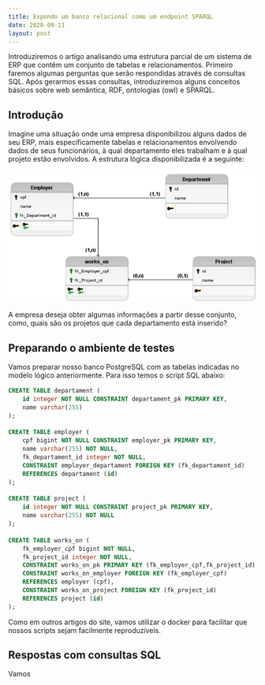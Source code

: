 ```yaml
---
title: Expondo um banco relacional como um endpoint SPARQL
date: 2020-09-11
layout: post
---
```


Introduziremos o artigo analisando uma estrutura parcial de um sistema de ERP que contêm um conjunto de tabelas e relacionamentos. Primeiro faremos algumas perguntas que serão respondidas através de consultas SQL. Após gerarmos essas consultas, introduziremos alguns conceitos básicos sobre web semântica, RDF, ontologias (owl) e SPARQL.

## Introdução

Imagine uma situação onde uma empresa disponibilizou alguns dados de seu ERP, mais especificamente tabelas e relacionamentos envolvendo dados de seus funcionários, à qual departamento eles trabalham e à qual projeto estão envolvidos. A estrutura lógica disponibilizada é a seguinte:

![Modelo lógico parcial de um ERP](/images/expondo-um-banco-relacional-como-endpoint-sparql/logico.png)

A empresa deseja obter algumas informações a partir desse conjunto, como, quais são os projetos que cada departamento está inserido?

## Preparando o ambiente de testes

Vamos preparar nosso banco PostgreSQL com as tabelas indicadas no modelo lógico anteriormente. Para isso temos o script SQL abaixo:

```sql
CREATE TABLE departament (
    id integer NOT NULL CONSTRAINT departament_pk PRIMARY KEY,
    name varchar(255)
);

CREATE TABLE employer (
    cpf bigint NOT NULL CONSTRAINT employer_pk PRIMARY KEY,
    name varchar(255) NOT NULL,
    fk_departament_id integer NOT NULL,
    CONSTRAINT employer_departament FOREIGN KEY (fk_departament_id)
    REFERENCES departament (id)
);

CREATE TABLE project (
    id integer NOT NULL CONSTRAINT project_pk PRIMARY KEY,
    name varchar(255) NOT NULL
);

CREATE TABLE works_on (
    fk_employer_cpf bigint NOT NULL,
    fk_project_id integer NOT NULL,
    CONSTRAINT works_on_pk PRIMARY KEY (fk_employer_cpf,fk_project_id),
    CONSTRAINT works_on_employer FOREIGN KEY (fk_employer_cpf)
    REFERENCES employer (cpf),
    CONSTRAINT works_on_project FOREIGN KEY (fk_project_id)
    REFERENCES project (id)
);
```

Como em outros artigos do site, vamos utilizar o docker para facilitar que nossos scripts sejam facilmente reproduzíveis.

## Respostas com consultas SQL

Vamos